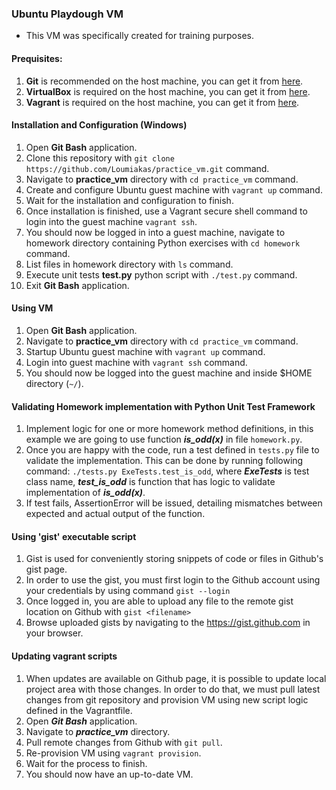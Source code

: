 ### Ubuntu Playdough VM

- This VM was specifically created for training purposes.

#### Prequisites:
1. **Git** is recommended on the host machine, you can get it from
   [here](https://git-scm.com/downloads).
2. **VirtualBox** is required  on the host machine, you can get it from
   [here](https://www.virtualbox.org/wiki/Downloads).
3. **Vagrant** is required  on the host machine, you can get it from
   [here](https://www.vagrantup.com/downloads.html).

#### Installation and Configuration (Windows)
1.  Open **Git Bash** application.
2.  Clone this repository with
    `git clone https://github.com/Loumiakas/practice_vm.git` command.
3.  Navigate to **practice_vm** directory with `cd practice_vm` command.
4.  Create and configure Ubuntu guest machine with `vagrant up` command.
5.  Wait for the installation and configuration to finish.
6.  Once installation is finished, use a Vagrant secure shell command to
    login into the guest machine `vagrant ssh`.
7.  You should now be logged in into a guest machine, navigate to homework
    directory containing Python exercises with `cd homework` command.
8.  List files in homework directory with `ls` command.
9.  Execute unit tests **test.py** python script with `./test.py` command.
10. Exit **Git Bash** application. 


#### Using VM
1. Open **Git Bash** application.
2. Navigate to **practice_vm** directory with `cd practice_vm` command.
3. Startup Ubuntu guest machine with `vagrant up` command.
4. Login into guest machine with `vagrant ssh` command.
5. You should now be logged into the guest machine and inside $HOME directory
   (`~/`).

#### Validating Homework implementation with Python Unit Test Framework
1.  Implement logic for one or more homework method definitions, in this
    example we are going to use function ***is_odd(x)*** in file
    `homework.py`.
2.  Once you are happy with the code, run a test defined in
    `tests.py` file to validate the implementation. This can be done by
    running following command: `./tests.py ExeTests.test_is_odd`, where
    ***ExeTests*** is test class name, ***test_is_odd*** is function that
    has logic to validate implementation of ***is_odd(x)***.
3.  If test fails, AssertionError will be issued, detailing mismatches between
    expected and actual output of the function.

#### Using 'gist' executable script
1.  Gist is used for conveniently storing snippets of code or files in Github's
gist page.
2.  In order to use the gist, you must first login to the Github account using
    your credentials by using command `gist --login`
3.  Once logged in, you are able to upload any file to the remote gist
    location on Github with `gist <filename>`
4.  Browse uploaded gists by navigating to the https://gist.github.com in your
    browser.

#### Updating vagrant scripts
1.  When updates are available on Github page, it is possible to update local
    project area with those changes. In order to do that, we must pull latest
    changes from git repository and provision VM using new script logic
    defined in the Vagrantfile.
2.  Open ***Git Bash*** application.
3.  Navigate to ***practice_vm*** directory.
4.  Pull remote changes from Github with `git pull`.
5.  Re-provision VM using `vagrant provision`.
6.  Wait for the process to finish.
7.  You should now have an up-to-date VM.
